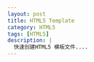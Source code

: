 ```yaml
---
layout: post
title: HTML5 Template
category: HTML5
tags: [HTML5]
description: |
  快速创建HTML5 模板文件....
---
```

<pre>
    <code>
        <!DOCTYPE html>
	<html lang="en">
	<head>
	<meta charset="utf-8">
	<title>Demo</title>
	<meta http-equiv="X-UA-Compatible" content="IE=edge,chrome=1">
	<meta name="viewport" content="width=device-width, initial-scale=1.0">
	<meta name="description" content="">
	<meta name="author" content="">
	<!-- Le styles -->
	<link href="http://wkylin.github.com/assets/css/base.min.css" rel="stylesheet">
	<!-- Le HTML5 shim, for IE6-8 support of HTML5 elements -->
	<!--[if lt IE 9]>
	<script src="http://wkylin.github.com/assets/js/html5.js" type="text/javascript"></script>
	<script src="http://wkylin.github.com/assets/js/IE9.js" type="text/javascript"></script>
	<script src="http://wkylin.github.com/assets/js/css3-mediaqueries.js" type="text/javascript"></script>
	<script src="http://wkylin.github.com/assets/js/selectivizr-min.js" type="text/javascript"></script>
	<![endif]-->
	<!-- Le fav and touch icons -->
	<link rel="apple-touch-icon-precomposed" sizes="144x144" href="http://wkylin.github.com/assets/ico/apple-touch-icon-144-precomposed.png">
	<link rel="apple-touch-icon-precomposed" sizes="114x114" href="http://wkylin.github.com/assets/ico/apple-touch-icon-114-precomposed.png">
	<link rel="apple-touch-icon-precomposed" sizes="72x72" href="http://wkylin.github.com/assets/ico/apple-touch-icon-72-precomposed.png">
	<link rel="apple-touch-icon-precomposed" href="http://wkylin.github.com/assets/ico/apple-touch-icon-57-precomposed.png">
	<link rel="icon" href="http://wkylin.github.com/assets/ico/favicon.ico" type="image/x-icon"/>
	<link rel="shortcut icon" href="http://wkylin.github.com/assets/ico/favicon.ico" type="image/x-icon"/>
	</head>
	<body>
	<div class="ui-container">
		<div class="ui-content">
			<div class="ui-grid">
			</div>
		</div>
	</div>
	</body>
	<script src="http://wkylin.github.com/assets/js/jquery-1.8.3.min.js" type="text/javascript"></script>
	<script type="text/javascript"> !window.jQuery && document.write('<script src="assets/js/jquery-1.8.3.min.js"> 
	<script type="text/javascript">
	    $(document).ready({})
	</script>
	</html>
    </code>
</pre>